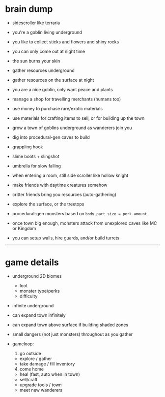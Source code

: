 # brain dump

* sidescroller like terraria

* you're a goblin living underground

* you like to collect sticks and flowers and shiny rocks

* you can only come out at night time

* the sun burns your skin

* gather resources underground

* gather resources on the surface at night

* you are a nice goblin, only want peace and plants

* manage a shop for travelling merchants (humans too)

* use money to purchase rare/exotic materials

* use materials for crafting items to sell, or for building up the town

* grow a town of goblins underground as wanderers join you

* dig into procedural-gen caves to build

* grappling hook

* slime boots + slingshot

* umbrella for slow falling

* when entering a room, still side scroller like hollow knight

* make friends with daytime creatures somehow

* critter friends bring you resources (auto-gathering)

* explore the surface, or the treetops

* procedural-gen monsters based on `body part size = perk amount`

* once town big enough, monsters attack from unexplored caves like MC or Kingdom

* you can setup walls, hire guards, and/or build turrets

---

# game details

* underground 2D biomes
  * loot
  * monster type/perks
  * difficulty

* infinite underground

* can expand town infinitely

* can expand town above surface if building shaded zones

* small dangers (not just monsters) throughout as you gather

* gameloop:
  1. go outside  
    * explore / gather
    * take damage / fill inventory
  4. come home
    * heal (fast, auto when in town)
    * sell/craft
    * upgrade tools / town
    * meet new wanderers
  
